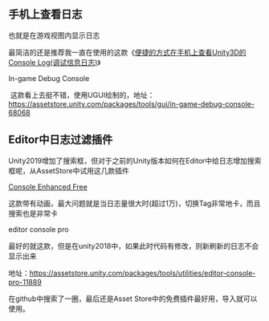 ## 手机上查看日志

也就是在游戏视图内显示日志

最简洁的还是推荐我一直在使用的这款《[便捷的方式在手机上查看Unity3D的Console Log(调试信息日志)](https://www.cnblogs.com/zhaoqingqing/p/5794009.html)》

In-game Debug Console

​		这款看上去挺不错，使用UGUI绘制的，地址：https://assetstore.unity.com/packages/tools/gui/in-game-debug-console-68068



## Editor中日志过滤插件

Unity2019增加了搜索框，但对于之前的Unity版本如何在Editor中给日志增加搜索框呢，从AssetStore中试用这几款插件



[Console Enhanced Free](https://assetstore.unity.com/packages/tools/utilities/console-enhanced-free-42381)

这款带有动画，最大问题就是当日志量很大时(超过1万)，切换Tag非常地卡，而且搜索也是非常卡



editor console pro

最好的就这款，但是在unity2018中，如果此时代码有修改，则新刷新的日志不会显示出来

地址：https://assetstore.unity.com/packages/tools/utilities/editor-console-pro-11889





在github中搜索了一圈，最后还是Asset Store中的免费插件最好用，导入就可以使用。